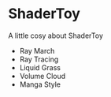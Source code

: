 # ShaderToy

A little cosy about ShaderToy  


- Ray March
- Ray Tracing
- Liquid Grass
- Volume Cloud
- Manga Style